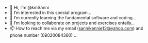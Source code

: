 - 👋 Hi, I’m @kmSanni
- 👀 I’m interested in this special program...
- 🌱 I’m currently learning the fundamental software and coding...
- 💞️ I’m looking to collaborate on projects and exercises entails...
- 📫 How to reach me via my email (sannikennie13@yahoo.com) and phone number (09020084360) ...

<!---
kmSanni/kmSanni is a ✨ special ✨ repository because its `README.md` (this file) appears on your GitHub profile.
You can click the Preview link to take a look at your changes.
--->
